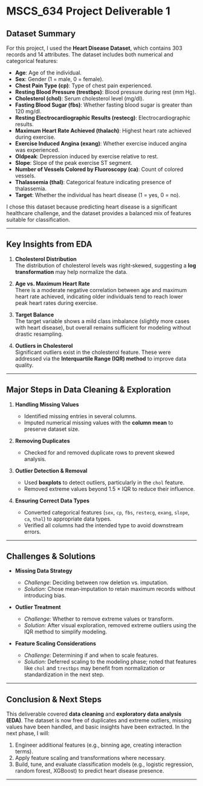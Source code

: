 # MSCS_634 Project Deliverable 1

## Dataset Summary
For this project, I used the **Heart Disease Dataset**, which contains 303 records and 14 attributes. The dataset includes both numerical and categorical features:

- **Age**: Age of the individual.  
- **Sex**: Gender (1 = male, 0 = female).  
- **Chest Pain Type (cp)**: Type of chest pain experienced.  
- **Resting Blood Pressure (trestbps)**: Blood pressure during rest (mm Hg).  
- **Cholesterol (chol)**: Serum cholesterol level (mg/dl).  
- **Fasting Blood Sugar (fbs)**: Whether fasting blood sugar is greater than 120 mg/dl.  
- **Resting Electrocardiographic Results (restecg)**: Electrocardiographic results.  
- **Maximum Heart Rate Achieved (thalach)**: Highest heart rate achieved during exercise.  
- **Exercise Induced Angina (exang)**: Whether exercise induced angina was experienced.  
- **Oldpeak**: Depression induced by exercise relative to rest.  
- **Slope**: Slope of the peak exercise ST segment.  
- **Number of Vessels Colored by Fluoroscopy (ca)**: Count of colored vessels.  
- **Thalassemia (thal)**: Categorical feature indicating presence of thalassemia.  
- **Target**: Whether the individual has heart disease (1 = yes, 0 = no).  

I chose this dataset because predicting heart disease is a significant healthcare challenge, and the dataset provides a balanced mix of features suitable for classification.

---

## Key Insights from EDA
1. **Cholesterol Distribution**  
   The distribution of cholesterol levels was right‐skewed, suggesting a **log transformation** may help normalize the data.

2. **Age vs. Maximum Heart Rate**  
   There is a moderate negative correlation between age and maximum heart rate achieved, indicating older individuals tend to reach lower peak heart rates during exercise.

3. **Target Balance**  
   The target variable shows a mild class imbalance (slightly more cases with heart disease), but overall remains sufficient for modeling without drastic resampling.

4. **Outliers in Cholesterol**  
   Significant outliers exist in the cholesterol feature. These were addressed via the **Interquartile Range (IQR) method** to improve data quality.

---

## Major Steps in Data Cleaning & Exploration

1. **Handling Missing Values**  
   - Identified missing entries in several columns.  
   - Imputed numerical missing values with the **column mean** to preserve dataset size.

2. **Removing Duplicates**  
   - Checked for and removed duplicate rows to prevent skewed analysis.

3. **Outlier Detection & Removal**  
   - Used **boxplots** to detect outliers, particularly in the `chol` feature.  
   - Removed extreme values beyond 1.5 × IQR to reduce their influence.

4. **Ensuring Correct Data Types**  
   - Converted categorical features (`sex`, `cp`, `fbs`, `restecg`, `exang`, `slope`, `ca`, `thal`) to appropriate data types.  
   - Verified all columns had the intended type to avoid downstream errors.

---

## Challenges & Solutions

- **Missing Data Strategy**  
  - *Challenge:* Deciding between row deletion vs. imputation.  
  - *Solution:* Chose mean‐imputation to retain maximum records without introducing bias.

- **Outlier Treatment**  
  - *Challenge:* Whether to remove extreme values or transform.  
  - *Solution:* After visual exploration, removed extreme outliers using the IQR method to simplify modeling.

- **Feature Scaling Considerations**  
  - *Challenge:* Determining if and when to scale features.  
  - *Solution:* Deferred scaling to the modeling phase; noted that features like `chol` and `trestbps` may benefit from normalization or standardization in the next step.

---

## Conclusion & Next Steps
This deliverable covered **data cleaning** and **exploratory data analysis (EDA)**. The dataset is now free of duplicates and extreme outliers, missing values have been handled, and basic insights have been extracted. In the next phase, I will:

1. Engineer additional features (e.g., binning age, creating interaction terms).  
2. Apply feature scaling and transformations where necessary.  
3. Build, tune, and evaluate classification models (e.g., logistic regression, random forest, XGBoost) to predict heart disease presence.

---
